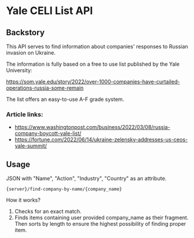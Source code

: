 # Yale CELI List API

## Backstory

This API serves to find information about companies' responses to Russian invasion on Ukraine.

The information is fully based on a free to use list published by the Yale University:

https://som.yale.edu/story/2022/over-1000-companies-have-curtailed-operations-russia-some-remain

The list offers an easy-to-use A-F grade system.

### Article links:
- https://www.washingtonpost.com/business/2022/03/08/russia-company-boycott-yale-list/
- https://fortune.com/2022/06/14/ukraine-zelensky-addresses-us-ceos-yale-summit/

## Usage

JSON with "Name", "Action", "Industry", "Country" as an attribute.

`{server}/find-company-by-name/{company_name}`

How it works?
1. Checks for an exact match.
2. Finds items containing user provided company_name as their fragment.
Then sorts by length to ensure the highest possibility of finding proper item.
